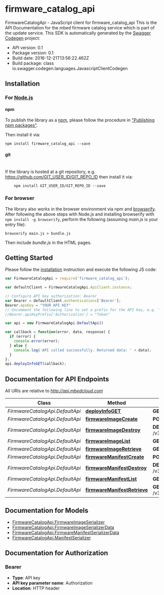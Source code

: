 # firmware_catalog_api

FirmwareCatalogApi - JavaScript client for firmware_catalog_api
This is the API Documentation for the mbed firmware catalog service which is part of the update service.
This SDK is automatically generated by the [Swagger Codegen](https://github.com/swagger-api/swagger-codegen) project:

- API version: 0.1
- Package version: 0.1
- Build date: 2016-12-21T13:56:22.462Z
- Build package: class io.swagger.codegen.languages.JavascriptClientCodegen

## Installation

### For [Node.js](https://nodejs.org/)

#### npm

To publish the library as a [npm](https://www.npmjs.com/),
please follow the procedure in ["Publishing npm packages"](https://docs.npmjs.com/getting-started/publishing-npm-packages).

Then install it via:

```shell
npm install firmware_catalog_api --save
```

#### git
#
If the library is hosted at a git repository, e.g.
https://github.com/GIT_USER_ID/GIT_REPO_ID
then install it via:

```shell
    npm install GIT_USER_ID/GIT_REPO_ID --save
```

### For browser

The library also works in the browser environment via npm and [browserify](http://browserify.org/). After following
the above steps with Node.js and installing browserify with `npm install -g browserify`,
perform the following (assuming *main.js* is your entry file):

```shell
browserify main.js > bundle.js
```

Then include *bundle.js* in the HTML pages.

## Getting Started

Please follow the [installation](#installation) instruction and execute the following JS code:

```javascript
var FirmwareCatalogApi = require('firmware_catalog_api');

var defaultClient = FirmwareCatalogApi.ApiClient.instance;

// Configure API key authorization: Bearer
var Bearer = defaultClient.authentications['Bearer'];
Bearer.apiKey = "YOUR API KEY"
// Uncomment the following line to set a prefix for the API key, e.g. "Token" (defaults to null)
//Bearer.apiKeyPrefix['Authorization'] = "Token"

var api = new FirmwareCatalogApi.DefaultApi()

var callback = function(error, data, response) {
  if (error) {
    console.error(error);
  } else {
    console.log('API called successfully. Returned data: ' + data);
  }
};
api.deployInfoGET(callback);

```

## Documentation for API Endpoints

All URIs are relative to *http://api.mbedcloud.com*

Class | Method | HTTP request | Description
------------ | ------------- | ------------- | -------------
*FirmwareCatalogApi.DefaultApi* | [**deployInfoGET**](docs/DefaultApi.md#deployInfoGET) | **GET** /v3/fc_deploy_info | 
*FirmwareCatalogApi.DefaultApi* | [**firmwareImageCreate**](docs/DefaultApi.md#firmwareImageCreate) | **POST** /v3/firmware/images/ | 
*FirmwareCatalogApi.DefaultApi* | [**firmwareImageDestroy**](docs/DefaultApi.md#firmwareImageDestroy) | **DELETE** /v3/firmware/images/{image_id}/ | 
*FirmwareCatalogApi.DefaultApi* | [**firmwareImageList**](docs/DefaultApi.md#firmwareImageList) | **GET** /v3/firmware/images/ | 
*FirmwareCatalogApi.DefaultApi* | [**firmwareImageRetrieve**](docs/DefaultApi.md#firmwareImageRetrieve) | **GET** /v3/firmware/images/{image_id}/ | 
*FirmwareCatalogApi.DefaultApi* | [**firmwareManifestCreate**](docs/DefaultApi.md#firmwareManifestCreate) | **POST** /v3/firmware/manifests/ | 
*FirmwareCatalogApi.DefaultApi* | [**firmwareManifestDestroy**](docs/DefaultApi.md#firmwareManifestDestroy) | **DELETE** /v3/firmware/manifests/{manifest_id}/ | 
*FirmwareCatalogApi.DefaultApi* | [**firmwareManifestList**](docs/DefaultApi.md#firmwareManifestList) | **GET** /v3/firmware/manifests/ | 
*FirmwareCatalogApi.DefaultApi* | [**firmwareManifestRetrieve**](docs/DefaultApi.md#firmwareManifestRetrieve) | **GET** /v3/firmware/manifests/{manifest_id}/ | 


## Documentation for Models

 - [FirmwareCatalogApi.FirmwareImageSerializer](docs/FirmwareImageSerializer.md)
 - [FirmwareCatalogApi.FirmwareImageSerializerData](docs/FirmwareImageSerializerData.md)
 - [FirmwareCatalogApi.FirmwareManifestSerializerData](docs/FirmwareManifestSerializerData.md)
 - [FirmwareCatalogApi.ManifestSerializer](docs/ManifestSerializer.md)


## Documentation for Authorization


### Bearer

- **Type**: API key
- **API key parameter name**: Authorization
- **Location**: HTTP header

